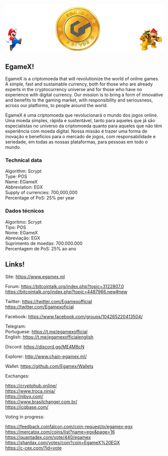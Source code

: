 ![Alt Text](https://raw.githubusercontent.com/Egamex/Wallets/master/img/wallets/windows/egamex-banner.PNG)

## EgameX!

EgameX is a criptomoeda that will revolutionize the world of online games. A simple, fast and sustainable currency, both for those who are already experts in the cryptocurrency universe and for those who have no experience with digital currency. Our mission is to bring a form of innovative and benefits to the gaming market, with responsibility and seriousness, across our platforms, to people around the world.

EgameX é uma criptomoeda que revolucionará o mundo dos jogos online. Uma moeda simples, rápida e sustentável, tanto para aqueles que já são especialistas no universo da criptomoeda quanto para aqueles que não têm experiência com moeda digital. Nossa missão é trazer uma forma de inovação e benefícios para o mercado de jogos, com responsabilidade e seriedade, em todas as nossas plataformas, para pessoas em todo o mundo.


### Technical data <br>
Algorithm: Scrypt <br>
Type: POS <br>
Name: EGameX <br>
Abbreviation: EGX <br>
Supply of currencies: 700,000,000 <br>
Percentage of PoS: 25% per year <br>

### Dados técnicos <br>
Algoritmo: Scrypt <br>
Tipo: POS <br>
Nome:	EGameX <br>
Abreviação: EGX <br>
Suprimento de moedas: 700.000.000 <br>
Percentagem de PoS: 25% ao ano <br>


## Links!
Site: https://www.egamex.ml

Forum: https://bitcointalk.org/index.php?topic=3122807.0 <br>
       https://bitcointalk.org/index.php?topic=4487966.new#new

Twitter: https://twitter.com/Egamexofficial <br>
	 https://twitter.com/Egamexoficial

Facebook: https://www.facebook.com/groups/104265220413504/

Telegram: <br>
	Portuguese: https://t.me/egamexofficial <br>
	English: https://t.me/egamexofficialenglish

Discord: https://discord.gg/ME4M8cN

Explorer: http://www.chain-egamex.ml/

Wallet: https://github.com/Egamex/Wallets

Exchanges:

https://cryptohub.online/ <br>
https://www.troca.ninja/ <br>
https://nibyx.com/ <br>
https://www.brasilchanger.com.br/ <br>
https://icqbase.com/ <br>

Voting in progress:

https://feedback.coinfalcon.com/coin-request/p/egamex-egx <br>
https://mercatox.com/coins/list?name=egx&page=16 <br>
https://quantadex.com/vote/440/egamex <br>
https://shardax.com/votes/coin?coin=EgameX%20EGX <br>
https://c-cex.com/?id=vote <br>
